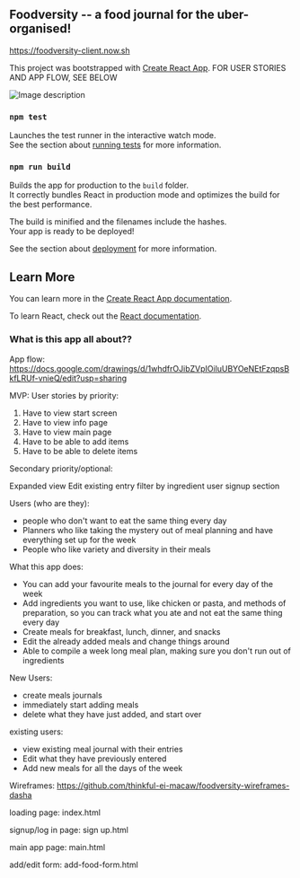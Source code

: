 ## Foodversity -- a food journal for the uber-organised!

https://foodversity-client.now.sh

This project was bootstrapped with [Create React App](https://github.com/facebook/create-react-app). FOR USER STORIES AND APP FLOW, SEE BELOW

![Image description](https://imgur.com/0Ih9puJ)

### `npm test`

Launches the test runner in the interactive watch mode.<br />
See the section about [running tests](https://facebook.github.io/create-react-app/docs/running-tests) for more information.

### `npm run build`

Builds the app for production to the `build` folder.<br />
It correctly bundles React in production mode and optimizes the build for the best performance.

The build is minified and the filenames include the hashes.<br />
Your app is ready to be deployed!

See the section about [deployment](https://facebook.github.io/create-react-app/docs/deployment) for more information.

## Learn More

You can learn more in the [Create React App documentation](https://facebook.github.io/create-react-app/docs/getting-started).

To learn React, check out the [React documentation](https://reactjs.org/).

### What is this app all about??

App flow: https://docs.google.com/drawings/d/1whdfrOJibZVpIOiluUBYOeNEtFzqpsBkfLRUf-vnieQ/edit?usp=sharing

MVP:
User stories by priority:

1. Have to view start screen
2. Have to view info page
3. Have to view main page
4. Have to be able to add items
5. Have to be able to delete items

Secondary priority/optional:

Expanded view
Edit existing entry
filter by ingredient
user signup section

Users (who are they):

- people who don't want to eat the same thing every day
- Planners who like taking the mystery out of meal planning and have everything set up for the week
- People who like variety and diversity in their meals

What this app does:

- You can add your favourite meals to the journal for every day of the week
- Add ingredients you want to use, like chicken or pasta, and methods of preparation, so you can track what you ate and
  not eat the same thing every day
- Create meals for breakfast, lunch, dinner, and snacks
- Edit the already added meals and change things around
- Able to compile a week long meal plan, making sure you don't run out of ingredients

New Users:

- create meals journals
- immediately start adding meals
- delete what they have just added, and start over

existing users:

- view existing meal journal with their entries
- Edit what they have previously entered
- Add new meals for all the days of the week

Wireframes:
https://github.com/thinkful-ei-macaw/foodversity-wireframes-dasha

loading page: index.html

signup/log in page: sign up.html

main app page: main.html

add/edit form: add-food-form.html
